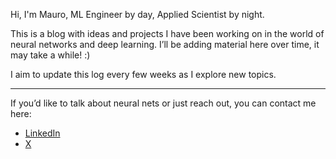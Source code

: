 Hi, I'm Mauro, ML Engineer by day, Applied Scientist by night.

This is a blog with ideas and projects I have been working on in the world of neural networks and deep learning. I’ll be adding material here over time, it may take a while! :)

I aim to update this log every few weeks as I explore new topics.

---

If you’d like to talk about neural nets or just reach out, you can contact me here:
- [LinkedIn](https://www.linkedin.com/in/mauro-sciancalepore/)
- [X](https://x.com/ma_sc_)